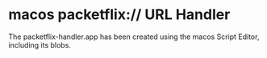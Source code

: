 # macos packetflix:// URL Handler

The packetflix-handler.app has been created using the macos Script Editor,
including its blobs.
